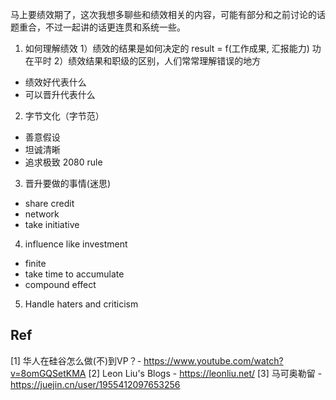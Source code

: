 马上要绩效期了，这次我想多聊些和绩效相关的内容，可能有部分和之前讨论的话题重合，不过一起讲的话更连贯和系统一些。

1. 如何理解绩效
1）绩效的结果是如何决定的
result = f(工作成果, 汇报能力)
功在平时
2）绩效结果和职级的区别，人们常常理解错误的地方
* 绩效好代表什么
* 可以晋升代表什么

2. 字节文化（字节范）
* 善意假设
* 坦诚清晰
* 追求极致
2080 rule

3. 晋升要做的事情(迷思)
* share credit
* network
* take initiative

4. influence like investment
* finite
* take time to accumulate
* compound effect

5. Handle haters and criticism

## Ref

[1] 华人在硅谷怎么做(不)到VP？- https://www.youtube.com/watch?v=8omGQSetKMA
[2] Leon Liu's Blogs - https://leonliu.net/
[3] 马可奥勒留 - https://juejin.cn/user/1955412097653256
